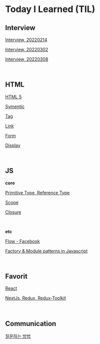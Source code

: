 # Today I Learned (TIL)

## Interview

[Interview, 20220214](interview/readme.md)

[Interview, 20220302](interview/readme2.md)

[Interview, 20220308](interview/readme3.md)

<br />

## HTML

[HTML 5](html5/html5.md)

[Symentic](html5/symentic.md)

[Tag](html5/tag.md)

[Link](html5/link.md)

[Form](html5/form.md)

[Display](html5/display.md)

<br />

## JS

**core**

[Primitive Type, Reference Type](javascript/core/dataType.md)

[Scope](javascript/core/scope.md)

[Closure](javascript/core/closure.md)

<br />

**etc**

[Flow - Facebook](https://medium.com/@2woongjae/typescript-%EC%82%AC%EC%9A%A9%EC%9E%90%EC%9D%98-flow-%ED%83%90%ED%97%98%EA%B8%B0-1-%EC%84%A4%EC%B9%98-%EB%B0%8F-%EC%84%A4%EC%A0%95-b852baf19d17)

[Factory & Module patterns in Javascript](javascript/patterns/factory-module-pattern.md)

<br />

## Favorit

[React](react/react.md)

[NextJs, Redux, Redux-Toolkit](favorit/next-redux-toolkit.md)

<br />

## Communication

[질문하는 방법](communication/question.md)
